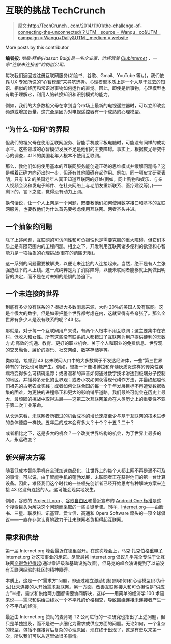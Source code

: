 # 互联的挑战 TechCrunch

> 原文:[http://TechCrunch . com/2014/11/01/the-challenge-of-connecting-the-unconnected/？UTM _ source = Wanqu . co&UTM _ campaign = Wanqu+Daily&UTM _ medium = website](http://techcrunch.com/2014/11/01/the-challenge-of-connecting-the-unconnected/?utm_source=wanqu.co&utm_campaign=Wanqu+Daily&utm_medium=website)

More posts by this contributor

**编者按:** *哈桑·拜格(Hassan Baig)是一名企业家，他经营着 [ClubInternet](http://www.clubinternet.co) ，一家“连接未连接者”的初创公司。*

每次我们返回或注册互联网服务(如脸书、谷歌、Gmail、YouTube 等)。)，我们依靠 UX 专家所说的“心智模型”来导航选择。心理模型本质上是一个人基于过去的知识、相似的经历和常识对事物如何运作的直觉。因此，即使是新事物，心理模型也有助于理解它，利用人脑转换知识和识别模式的能力。

例如，我们的大多数祖父母在拿到当今市场上最新的电视遥控器时，可以立即改变频道或增加音量，这完全是因为对电视遥控器有一个成熟的心理模型。

## **“为什么-如何”的界限**

但我们的祖父母在使用互联网服务、智能手机或平板电脑时，可能没有同样的成功水平。这些领域的心智模型发展不足是他们的主要障碍。事实上，根据皮尤研究中心的调查，41%的美国老年人根本不使用互联网。

那么，教他们如何使用基本的互联网服务能创造正确的思维模式并缓解问题吗？这是朝着正确方向迈出的一步，但还有其他障碍在起作用。例如，同一项皮尤研究表明，只有 1/2 的美国老年人真正知道互联网的好处(例如，网上购物和娱乐、与亲人视频会议和发电子邮件、在社交网络上与老朋友重新联系、医疗建议等)。)——剩下的，言下之意，觉得没有动力上网。

换句话说，让一个人上网是一个问题，既要教他们如何使用数字接口和基本的互联网服务，也要教他们为什么首先要考虑使用互联网。两者齐头并进。

## **一个抽象的问题**

除了上述问题，互联网的可访问性和可负担性也是需要克服的重大障碍，但它们本质上是有限范围内的工程问题。相比之下，开发利用互联网诸多便利的欲望和心智能力是一项抽象的心理挑战(潜在的范围无限)。

这一系列的问题需要被解决，以便让未连接的人连接起来。当然，绝不是有人主张强迫线下的人上线。这一点纯粹是为了消除障碍，以便未联网者能够就上网做出明智的决定，而不是在对未知的恐惧的胁迫下。

## **一个未连接的世界**

到底有多少没有联系的？根据大多数消息来源，大约 20%的美国人没有联网。这是个很大的数字。但是如果把整个世界都考虑在内，这就显得有些夸张了。那么全世界有多少人是没有联系的呢？43 亿。

那就是，对于每一个互联网用户来说，有两个人根本不用互联网；这主要集中在农村、低收入和女性。所有这些没有联系的人都错过了互联网为用户提供便利的无数方式:高效的沟通、教育、更好的职业机会、关于个人和职业的免费信息、世界观的交叉融合、廉价的娱乐、社交网络、数字存储等等。

类似地，考虑到 43 亿未联网人口中的大多数属于不发达经济体，一些“第三世界特有的”好处也可能产生。例如，想象一下像埃博拉和脊髓灰质炎这样的传染性疾病将变得多么可精确追踪；或者温和的声音如何通过数字技术渗透到极端分子控制的地区，并播种多元化的世界观；或者小农如何获得现代耕作方法，并最终超越他们祖先的古老农业实践；或者如何让联合国的每一个千年发展目标不再遭受数据收集的困难，为更快的进程修正和更大的影响铺平道路。我们最终可能会在历史上最大、最顽固的挑战中取得进展——这第二次互联网革命在人类历史上的重要性不亚于第二次工业革命。

从长远来看，未联网者所错过的机会成本的增长速度至少与基于互联网的技术进步的总体速度一样快。五年后的成本会有多大？十个？十五？二十？

或者相比之下，这是多大的机会？一个改变世界结构的机会，为了世界上最多的人，永远改变？

## **新兴解决方案**

随着低成本智能手机在全球加速商品化，让世界上的每个人都上网不再是遥不可及的事情。可以说，由于智能手机的蓬勃发展，未联网者正在获得他们的第一台计算设备。因此，难怪我们这个时代的一些领先创新者已经开始思考各种解决方案来连接 43 亿没有连接的人。这可能会现实地发生。

例如，谷歌的 [Project Loon](http://en.wikipedia.org/wiki/Project_Loon) 、[谷歌自由区](http://en.wikipedia.org/wiki/Google_Free_Zone)和最近宣布的 [Android One 标准](http://en.wikipedia.org/wiki/Android_One)是这个搜索巨头为解决这个问题而采取的一些关键步骤。同样，[Internet.org](http://internet.org/)——由脸书、三星、联发科、诺基亚、爱立信、高通和 Opera Software 牵头的一项全球倡议——一直在非常认真地致力于让未联网者负担得起互联网。

## **需求和供给**

第一届 Internet.org 峰会最近在德里召开。在这次峰会上，马克·扎克伯格[重申了](https://vimeo.com/108459920) Internet.org 对这项事业的承诺。尽管最初 internet.org 倡议几乎完全专注于让互联网[变得负担得起](https://vimeo.com/76186653)(通过零评级和基础设施改善)，但马克的峰会演讲提到了以前没有互联网经验的社区的精神障碍。

本质上，这是一个“需求方”问题，即通过建立激励机制(即如何)和心理模型(即为什么)让未连接的人开始需求互联网。另一方面，改善互联网接入和可负担性是“供应方”举措。需求和供给两方面都需要协同解决，这样——用简单的经济学 100 术语来说——需求和供给曲线以一个不平凡的价格相交，导致围绕连接未连接者产生一个不平凡的经济。

最近由 Internet.org 赞助的麦肯锡 T2 公司进行的一项研究也指出了上述问题，但只是单独提及，而不是进一步细化为需求或供应方面的问题。无论如何，一个复杂的模型，包括不连接背后复杂的心理原因，现在终于出现了，这是有史以来第一次，所以我们可以从这里做很多事情。